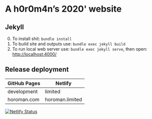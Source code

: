 # A h0r0m4n’s 2020' website

## Jekyll

0. To install shit: `bundle install`
1. To build site and outputs use: `bundle exec jekyll build`
2. To run local web server use: `bundle exec jekyll serve`, then open: <http://localhost:4000/>

## Release deployment

| GitHub Pages | Netlify         |
| ------------ | --------------- |
| development  | limited         |
| horoman.com  | horoman.limited |

[![Netlify Status](https://api.netlify.com/api/v1/badges/247d4d07-0340-411f-be0c-e8bc4e2f3621/deploy-status)](https://app.netlify.com/sites/horoman/deploys)
